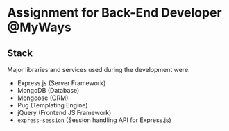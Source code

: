# Assignment for Back-End Developer @MyWays

## Stack

Major libraries and services used during the development were:

- Express.js (Server Framework)
- MongoDB (Database)
- Mongoose (ORM)
- Pug (Templating Engine)
- jQuery (Frontend JS Framework)
- `express-session` (Session handling API for Express.js)